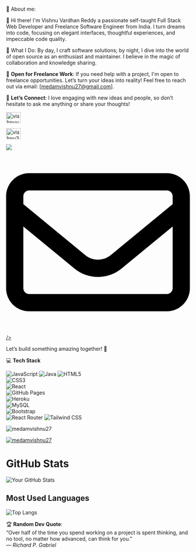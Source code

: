  💫 About me:
 
👋 Hi there! I'm Vishnu Vardhan Reddy a passionate self-taught Full Stack Web Developer and Freelance Software Engineer from India. I turn dreams into code, focusing on elegant interfaces, thoughtful experiences, and impeccable code quality.

🚀 What I Do: By day, I craft software solutions; by night, I dive into the world of open source as an enthusiast and maintainer. I believe in the magic of collaboration and knowledge sharing.

💼 **Open for Freelance Work**: If you need help with a project, I'm open to freelance opportunities. Let’s turn your ideas into reality! Feel free to reach out via email: [medamvishnu27@gmail.com].

🔗 **Let’s Connect**: I love engaging with new ideas and people, so don’t hesitate to ask me anything or share your thoughts!


<p>
<a href="https://linkedin.com/in/vishnuvardhan-reddy-medam" target="blank"><img align="center" src="https://raw.githubusercontent.com/rahuldkjain/github-profile-readme-generator/master/src/images/icons/Social/linked-in-alt.svg" alt="vishnuvardhan-reddy-medam" height="30" width="40" /></a>

<a href="https://www.leetcode.com/vishnu33" target="blank"><img align="center" src="https://raw.githubusercontent.com/rahuldkjain/github-profile-readme-generator/master/src/images/icons/Social/leet-code.svg" alt="vishnu33" height="30" width="40" /></a>

<a href="https://www.leetcode.com/vishnu33" target="_blank">  
    <img align="center" src=
 
<svg xmlns="http://www.w3.org/2000/svg" viewBox="0 0 512 512"><!--!Font Awesome Free 6.7.2 by @fontawesome - https://fontawesome.com License - https://fontawesome.com/license/free Copyright 2025 Fonticons, Inc.--><path d="M64 112c-8.8 0-16 7.2-16 16l0 22.1L220.5 291.7c20.7 17 50.4 17 71.1 0L464 150.1l0-22.1c0-8.8-7.2-16-16-16L64 112zM48 212.2L48 384c0 8.8 7.2 16 16 16l384 0c8.8 0 16-7.2 16-16l0-171.8L322 328.8c-38.4 31.5-93.7 31.5-132 0L48 212.2zM0 128C0 92.7 28.7 64 64 64l384 0c35.3 0 64 28.7 64 64l0 256c0 35.3-28.7 64-64 64L64 448c-35.3 0-64-28.7-64-64L0 128z"/></svg> />  
</a>
</p>





Let’s build something amazing together! 🌟


💻 **Tech Stack**  

![JavaScript](https://img.shields.io/badge/-JavaScript-black?style=flat&logo=javascript) 
![Java](https://img.shields.io/badge/-Java-black?style=flat&logo=java)
![HTML5](https://img.shields.io/badge/-HTML5-black?style=flat&logo=html5)  
![CSS3](https://img.shields.io/badge/-CSS3-black?style=flat&logo=css3)  
![React](https://img.shields.io/badge/-React-black?style=flat&logo=react)  
![GitHub Pages](https://img.shields.io/badge/-GitHub%20Pages-black?style=flat&logo=github)  
![Heroku](https://img.shields.io/badge/-Heroku-black?style=flat&logo=heroku)  
![MySQL](https://img.shields.io/badge/-MySQL-black?style=flat&logo=mysql)   
![Bootstrap](https://img.shields.io/badge/-Bootstrap-black?style=flat&logo=bootstrap)  
![React Router](https://img.shields.io/badge/-React%20Router-black?style=flat&logo=reactrouter)
![Tailwind CSS](https://img.shields.io/badge/-Tailwind%20CSS-black?style=flat&logo=tailwind-css) 


<p align="left"> <img src="https://komarev.com/ghpvc/?username=medamvishnu27&label=Profile%20views&color=0e75b6&style=flat" alt="medamvishnu27" /> </p>

<p align="left"> <a href="https://github.com/ryo-ma/github-profile-trophy"><img src="https://github-profile-trophy.vercel.app/?username=medamvishnu27" alt="medamvishnu27" /></a> </p> 









# GitHub Stats  

![Your GitHub Stats](https://github-readme-stats.vercel.app/api?username=medamvishnu27&show_icons=true&theme=dark)  



## Most Used Languages  
![Top Langs](https://github-readme-stats.vercel.app/api/top-langs/?username=medamvishnu27&layout=compact&theme=dark)  



🏆 **Random Dev Quote**:  
“Over half of the time you spend working on a project is spent thinking, and no tool, no matter how advanced, can think for you.”  
— *Richard P. Gabriel*  









